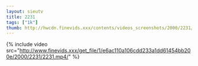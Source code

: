 ```yaml
--- 
layout: sieutv
title: 2231
tags: ["1k"]
thumb: http://hwcdn.finevids.xxx/contents/videos_screenshots/2000/2231/preview.mp4.jpg
---
```

{% include video src="http://www.finevids.xxx/get_file/1/e6ac110a106cdd233a1dd61454bb200e/2000/2231/2231.mp4/" %} 
